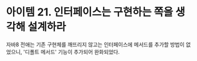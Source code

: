 # 아이템 21. 인터페이스는 구현하는 쪽을 생각해 설계하라
자바8 전애는 기존 구현체를 깨뜨리지 않고는 인터페이스에 메서드를 추가할 방법이 없었으니, '디폴트 메서드' 기능이 추가되어 완화되었다.